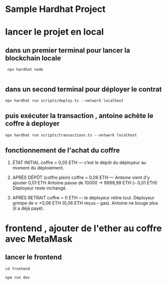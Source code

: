 # Sample Hardhat Project



# lancer le projet en local


## dans un premier terminal pour lancer la blockchain locale

```
 npx hardhat node 
 
```


## dans un second terminal pour déployer le contrat
```
npx hardhat run scripts/deploy.ts --network localhost

```

##  puis exécuter la transaction , antoine achète le coffre à deployer
```
npx hardhat run scripts/transactions.ts --network localhost
```


## fonctionnement de l'achat du coffre
1. ÉTAT INITIAL
coffre = 0,05 ETH — c’est le dépôt du déployeur au moment du déploiement.

2. APRÈS DÉPÔT (coffre plein)
coffre = 0,06 ETH — Antoine vient d’y ajouter 0,01 ETH
Antoine passe de 10000 → 9999,99 ETH (– 0,01 ETH)
Déployeur reste inchangé.

3. APRÈS RETRAIT
coffre = 0 ETH — le déployeur retire tout.
Déployeur grimpe de ≈ +0,06 ETH (0,06 ETH reçus – gas).
Antoine ne bouge plus (il a déjà payé).



# frontend , ajouter de l'ether au coffre avec MetaMask

## lancer le frontend
```
cd frontend
```

```
npm run dev
```